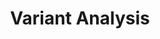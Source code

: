 ---
layout: event-track

title: Variant Analysis
description: Welcome to the Variant Analysis track. Here you can learn about Variant Analysis. If you need support during the event contact us via the Slack Channel.

slack_channel: gta_variant_analysis

contributions:
    organisers:
        - poterlowicz-lab
        - khaled196
    instructors:
        - annasyme
        - khaled196
        - wm75
        - kkamieniecka
        - Mingkai14


program:
  - section: "Variant Analysis introduction" 
    description: |
      If you are new to Variant Analysis, please start with the following tutorials. They cover the essential knowledge about Variant Calling in different diploid systems and organisms. If you encounter any issues, please ask us on Slack.
    tutorials:
      - name: dip
        topic: variant-analysis
      - name: non-dip
        topic: variant-analysis
      - name: dunovo
        topic: variant-analysis
      - name: microbial-variants
        topic: variant-analysis
  - section: "Advanced analysis" 
    description: |
      Here are some more advanced tutorials you can follow if you like. They apply the previous knowledge to selected use cases and introduce Beacon for data sharing and queries. If you encounter any issues, please ask us on Slack.
    tutorials:
      - name: somatic-variants
        topic: variant-analysis
      - name: somatic-variant-discovery
        topic: variant-analysis
      - name: sars-cov-2-variant-discovery
        topic: variant-analysis
      
      - name: beaconise_1000hg
        topic: variant-analysis
      - name: beacon_cnv_query
        topic: variant-analysis
---